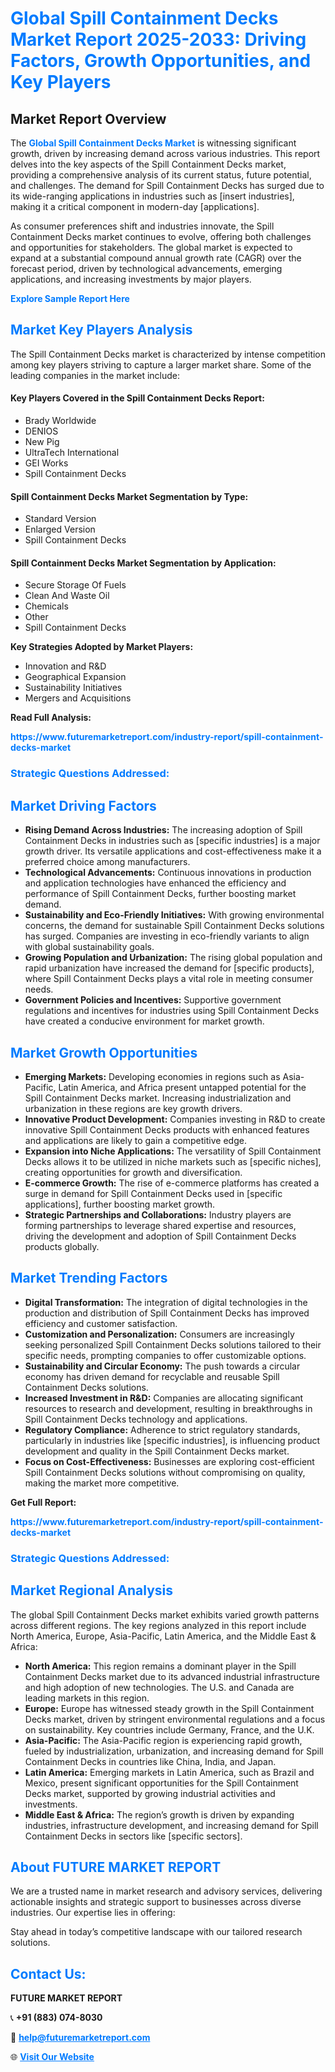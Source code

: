 <h1 style="color: #007BFF;">Global Spill Containment Decks Market Report 2025-2033: Driving Factors, Growth Opportunities, and Key Players</h1>

<section id="overview">
<h2>Market Report Overview</h2>
<p>The <a href="https://www.futuremarketreport.com/industry-report/spill-containment-decks-market" style="color: #007BFF; text-decoration: none;"><strong>Global Spill Containment Decks Market</strong></a> is witnessing significant growth, driven by increasing demand across various industries. This report delves into the key aspects of the Spill Containment Decks market, providing a comprehensive analysis of its current status, future potential, and challenges. The demand for Spill Containment Decks has surged due to its wide-ranging applications in industries such as [insert industries], making it a critical component in modern-day [applications].</p>
<p>As consumer preferences shift and industries innovate, the Spill Containment Decks market continues to evolve, offering both challenges and opportunities for stakeholders. The global market is expected to expand at a substantial compound annual growth rate (CAGR) over the forecast period, driven by technological advancements, emerging applications, and increasing investments by major players.</p>
</section>

<section id="overview">
<p><a href="https://www.futuremarketreport.com/request-sample/reportId=109865" style="color: #007BFF; text-decoration: none;"><strong>Explore Sample Report Here</strong></a></p>
</section>

<section id="key-players">
<h2 style="color: #007BFF;">Market Key Players Analysis</h2>
<p>The Spill Containment Decks market is characterized by intense competition among key players striving to capture a larger market share. Some of the leading companies in the market include:</p>
<h4>Key Players Covered in the Spill Containment Decks Report:</h4>
<ul><li>Brady Worldwide</li><li>DENIOS</li><li>New Pig</li><li>UltraTech International</li><li>GEI Works</li><li>Spill Containment Decks</li></ul>
<h4>Spill Containment Decks Market Segmentation by Type:</h4>
<ul><li>Standard Version</li><li>Enlarged Version</li><li>Spill Containment Decks</li></ul>

<h4>Spill Containment Decks Market Segmentation by Application:</h4>
<ul><li>Secure Storage Of Fuels</li><li>Clean And Waste Oil</li><li>Chemicals</li><li>Other</li><li>Spill Containment Decks</li></ul>
<p><strong>Key Strategies Adopted by Market Players:</strong></p>
<ul>
<li>Innovation and R&D</li>
<li>Geographical Expansion</li>
<li>Sustainability Initiatives</li>
<li>Mergers and Acquisitions</li>
</ul>
</section>

<section>
<p><strong>Read Full Analysis: </strong></p><a href="https://www.futuremarketreport.com/industry-report/spill-containment-decks-market" style="color: #007BFF; text-decoration: none;"><strong>https://www.futuremarketreport.com/industry-report/spill-containment-decks-market</strong></a>
<h3 style="color: #007BFF;">Strategic Questions Addressed:</h3>
</section>

<section id="driving-factors">
<h2 style="color: #007BFF;">Market Driving Factors</h2>
<ul>
<li><strong>Rising Demand Across Industries:</strong> The increasing adoption of Spill Containment Decks in industries such as [specific industries] is a major growth driver. Its versatile applications and cost-effectiveness make it a preferred choice among manufacturers.</li>
<li><strong>Technological Advancements:</strong> Continuous innovations in production and application technologies have enhanced the efficiency and performance of Spill Containment Decks, further boosting market demand.</li>
<li><strong>Sustainability and Eco-Friendly Initiatives:</strong> With growing environmental concerns, the demand for sustainable Spill Containment Decks solutions has surged. Companies are investing in eco-friendly variants to align with global sustainability goals.</li>
<li><strong>Growing Population and Urbanization:</strong> The rising global population and rapid urbanization have increased the demand for [specific products], where Spill Containment Decks plays a vital role in meeting consumer needs.</li>
<li><strong>Government Policies and Incentives:</strong> Supportive government regulations and incentives for industries using Spill Containment Decks have created a conducive environment for market growth.</li>
</ul>
</section>

<section id="growth-opportunities">
<h2 style="color: #007BFF;">Market Growth Opportunities</h2>
<ul>
<li><strong>Emerging Markets:</strong> Developing economies in regions such as Asia-Pacific, Latin America, and Africa present untapped potential for the Spill Containment Decks market. Increasing industrialization and urbanization in these regions are key growth drivers.</li>
<li><strong>Innovative Product Development:</strong> Companies investing in R&D to create innovative Spill Containment Decks products with enhanced features and applications are likely to gain a competitive edge.</li>
<li><strong>Expansion into Niche Applications:</strong> The versatility of Spill Containment Decks allows it to be utilized in niche markets such as [specific niches], creating opportunities for growth and diversification.</li>
<li><strong>E-commerce Growth:</strong> The rise of e-commerce platforms has created a surge in demand for Spill Containment Decks used in [specific applications], further boosting market growth.</li>
<li><strong>Strategic Partnerships and Collaborations:</strong> Industry players are forming partnerships to leverage shared expertise and resources, driving the development and adoption of Spill Containment Decks products globally.</li>
</ul>
</section>

<section id="trending-factors">
<h2 style="color: #007BFF;">Market Trending Factors</h2>
<ul>
<li><strong>Digital Transformation:</strong> The integration of digital technologies in the production and distribution of Spill Containment Decks has improved efficiency and customer satisfaction.</li>
<li><strong>Customization and Personalization:</strong> Consumers are increasingly seeking personalized Spill Containment Decks solutions tailored to their specific needs, prompting companies to offer customizable options.</li>
<li><strong>Sustainability and Circular Economy:</strong> The push towards a circular economy has driven demand for recyclable and reusable Spill Containment Decks solutions.</li>
<li><strong>Increased Investment in R&D:</strong> Companies are allocating significant resources to research and development, resulting in breakthroughs in Spill Containment Decks technology and applications.</li>
<li><strong>Regulatory Compliance:</strong> Adherence to strict regulatory standards, particularly in industries like [specific industries], is influencing product development and quality in the Spill Containment Decks market.</li>
<li><strong>Focus on Cost-Effectiveness:</strong> Businesses are exploring cost-efficient Spill Containment Decks solutions without compromising on quality, making the market more competitive.</li>
</ul>
</section>

<section>
<p><strong>Get Full Report: </strong></p><a href="https://www.futuremarketreport.com/industry-report/spill-containment-decks-market" style="color: #007BFF; text-decoration: none;"><strong>https://www.futuremarketreport.com/industry-report/spill-containment-decks-market</strong></a>
<h3 style="color: #007BFF;">Strategic Questions Addressed:</h3>
</section>


<section id="regional-analysis">
<h2 style="color: #007BFF;">Market Regional Analysis</h2>
<p>The global Spill Containment Decks market exhibits varied growth patterns across different regions. The key regions analyzed in this report include North America, Europe, Asia-Pacific, Latin America, and the Middle East & Africa:</p>
<ul>
<li><strong>North America:</strong> This region remains a dominant player in the Spill Containment Decks market due to its advanced industrial infrastructure and high adoption of new technologies. The U.S. and Canada are leading markets in this region.</li>
<li><strong>Europe:</strong> Europe has witnessed steady growth in the Spill Containment Decks market, driven by stringent environmental regulations and a focus on sustainability. Key countries include Germany, France, and the U.K.</li>
<li><strong>Asia-Pacific:</strong> The Asia-Pacific region is experiencing rapid growth, fueled by industrialization, urbanization, and increasing demand for Spill Containment Decks in countries like China, India, and Japan.</li>
<li><strong>Latin America:</strong> Emerging markets in Latin America, such as Brazil and Mexico, present significant opportunities for the Spill Containment Decks market, supported by growing industrial activities and investments.</li>
<li><strong>Middle East & Africa:</strong> The region’s growth is driven by expanding industries, infrastructure development, and increasing demand for Spill Containment Decks in sectors like [specific sectors].</li>
</ul>
</section>

<footer>
<h2 style="color: #007BFF;">About FUTURE MARKET REPORT</h2>
<p>We are a trusted name in market research and advisory services, delivering actionable insights and strategic support to businesses across diverse industries. Our expertise lies in offering:</p>

<p>Stay ahead in today’s competitive landscape with our tailored research solutions.</p>

<h2 style="color: #007BFF;">Contact Us:</h2>
<p><strong>FUTURE MARKET REPORT</strong></p>
<p>📞 <strong>+91 (883) 074-8030</strong></p>
<p>📧 <strong><a href="mailto:help@futuremarketreport.com" style="color: #007BFF;">help@futuremarketreport.com</a></strong></p>
<p>🌐 <strong><a href="https://www.futuremarketreport.com/" style="color: #007BFF;">Visit Our Website</a></strong></p>
</footer>
